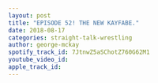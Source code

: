 ```yaml
---
layout: post
title: "EPISODE 52! THE NEW KAYFABE."
date: 2018-08-17
categories: straight-talk-wrestling
author: george-mckay
spotify_track_id: 7JtnwZ5aSChotZ760G62M1
youtube_video_id: 
apple_track_id: 
---
```

